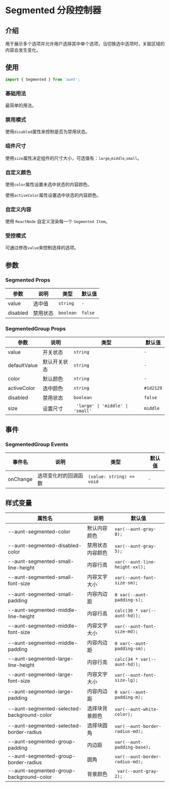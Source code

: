 # Segmented 分段控制器

<code hidden="hidden" src="./demos/demo.tsx"></code>

## 介绍

用于展示多个选项并允许用户选择其中单个选项，当切换选中选项时，关联区域的内容会发生变化。

## 使用

```js
import { Segmented } from 'aunt';
```

### 基础用法

最简单的用法。
<code src="./demos/demo-base.tsx"></code>

### 禁用模式

使用`disabled`属性来控制是否为禁用状态。
<code src="./demos/demo-disabled.tsx"></code>

### 组件尺寸

使用`size`属性决定组件的尺寸大小，可选值有：`large`,`middle`,`small`。
<code src="./demos/demo-size.tsx"></code>

### 自定义颜色

使用`color`属性设置未选中状态的内容颜色。

使用`activeColor`属性设置选中状态的内容颜色。
<code src="./demos/demo-color.tsx"></code>

### 自定义内容

使用 `ReactNode` 自定义渲染每一个 `Segmented Item`。
<code src="./demos/demo-children.tsx"></code>

### 受控模式

可通过修改`value`来控制选择的选项。
<code src="./demos/demo-change.tsx"></code>

## 参数

### Segmented Props

| 参数     | 说明     | 类型      | 默认值  |
| -------- | -------- | --------- | ------- |
| value    | 选中值   | `string`  | `-`     |
| disabled | 禁用状态 | `boolean` | `false` |

### SegmentedGroup Props

| 参数         | 说明         | 类型                              | 默认值    |
| ------------ | ------------ | --------------------------------- | --------- |
| value        | 开关状态     | `string`                          | `-`       |
| defaultValue | 默认开关状态 | `string`                          | `-`       |
| color        | 默认颜色     | `string`                          | `-`       |
| activeColor  | 选中颜色     | `string`                          | `#1d2129` |
| disabled     | 禁用状态     | `boolean`                         | `false`   |
| size         | 设置尺寸     | ` 'large' \| 'middle' \| 'small'` | `middle`  |

## 事件

### SegmentedGroup Events

| 事件名   | 说明                 | 类型                      | 默认值 |
| -------- | -------------------- | ------------------------- | ------ |
| onChange | 选项变化时的回调函数 | `(value: string) => void` | `-`    |

## 样式变量

| 属性名                                     | 说明             | 默认值                          |
| ------------------------------------------ | ---------------- | ------------------------------- |
| --aunt-segmented-color                     | 默认内容颜色     | `var(--aunt-gray-8);`           |
| --aunt-segmented-disabled-color            | 禁用状态内容颜色 | `var(--aunt-gray-5);`           |
| --aunt-segmented-small-line-height         | 内容行高         | `var(--aunt-line-height-xxl);`  |
| --aunt-segmented-small-font-size           | 内容文字大小     | `var(--aunt-font-size-sm);`     |
| --aunt-segmented-small-padding             | 内容内边距       | `0 var(--aunt-padding-s);`      |
| --aunt-segmented-middle-line-height        | 内容行高         | `calc(30 * var(--aunt-hd));`    |
| --aunt-segmented-middle-font-size          | 内容文字大小     | `var(--aunt-font-size-md);`     |
| --aunt-segmented-middle-padding            | 内容内边距       | `0 var(--aunt-padding-sm);`     |
| --aunt-segmented-large-line-height         | 内容行高         | `calc(34 * var(--aunt-hd));`    |
| --aunt-segmented-large-font-size           | 内容文字大小     | `var(--aunt-font-size-lg);`     |
| --aunt-segmented-large-padding             | 内容内边距       | `0 var(--aunt-padding-m);`      |
| --aunt-segmented-selected-background-color | 选择块背景颜色   | `var(--aunt-white-color);`      |
| --aunt-segmented-selected-border-radius    | 选择块圆角       | `var(--aunt-border-radius-md);` |
| --aunt-segmented-group-padding             | 内边距           | `var(--aunt-padding-base);`     |
| --aunt-segmented-group-border-radius       | 圆角             | `var(--aunt-border-radius-md);` |
| --aunt-segmented-group-background-color    | 背景颜色         | ` var(--aunt-gray-2);`          |
